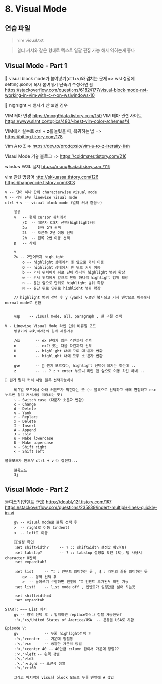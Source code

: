 ﻿# 8. Visual Mode

## 연습 파일 
> vim visual.txt

> 멀티 커서와 같은 형태로 텍스트 일괄 편집 가능 해서 익히는게 좋다

## Visual Mode - Part 1
🤔 visual block mode가 붙여넣기(ctrl+v)와 겹치는 문제 => wsl 설정에 setting.json에 복사 붙여넣기 단축키 수정하면 됨
    https://stackoverflow.com/questions/61824177/visual-block-mode-not-working-in-vim-with-c-v-on-wslwindows-10

🤔 highlight 시 글자가 안 보일 경우

   VIM 테마 변경 https://mong9data.tistory.com/150
   VIM 테마 관련 사이트 https://www.slant.co/topics/480/~best-vim-color-schemes#4 

   VIM에서 실수로 ctrl + z를 눌렀을 때, 복귀하는 법 => https://bitlog.tistory.com/178

   Vim A to Z => https://dev.to/prodopsio/vim-a-to-z-literally-1iah

   Visaul Mode 기술 블로그 => https://coldmater.tistory.com/216 

   window WSL 설치 https://mong9data.tistory.com/113

   vim 관련 명령어 http://skkuassa.tistory.com/126
   https://happycode.tistory.com/303 

```
v -- 단어 하나 단위 characterwise visual mode
V -- 라인 단위 linewise visual mode 
ctrl + v -- visual block mode (멀티 커서 같음✨)

    응용 
    v   -- 현재 cursor 위치에서 
        /C  -- 대문자 C까지 선택(highlight)됨
        2w  -- 단어 2개 선택 
        2l  -- 오른쪽 2번 이동 선택 
        2h  -- 왼쪽 2번 이동 선택
    D   -- 삭제 

    v
    2w -- 2단어까지 highlight
        o -- highlight 상태에서 맨 앞으로 커서 이동
        O -- highlight 상태에서 맨 뒤로 커서 이동
        b -- 커서 위치에서 뒤로 단어 하나씩 highlight 범위 확장
        w -- 커서 위치에서 앞으로 단어 하나씩 highlight 범위 확장
        n -- 문단 앞으로 단위로 highlight 범위 확장
        N -- 문단 뒤로 단위로 highlight 범위 확장

    // highlight 범위 선택 후 y (yank) 누르면 복사되고 커서 맨앞으로 이동해서 normal mode로 변환

    
    vap    -- visual mode, all, paragraph , 한 구절 선택

V - Linewise Visual Mode 라인 단위 비쥬얼 모드 
    방향키와 위k/아래j와 함께 사용가능
    
    /ex       -- ex 단어가 있는 라인까지 선택 
    n         -- ex가 있는 다음 다린까지 선택
    U         -- highlight 내에 모두 대'문자 변환 
    u         -- highlight 내에 모두 소'문자 변환

    gve       -- 🤔 뭔지 모르겠다, highlight 선택이 되기는 하는데 .. 
    z         -- .. ? z + enter 누르니 라인 맨 앞으로 이동 하긴 하네 .. 

🤔 뭔가 멑티 커서 처럼 블록 선택가능하네 

    비쥬얼 모드에서 아래 커맨드가 먹힌다는 뜻 (✨ 블록으로 선택하고 아래 편집하고 esc 누르면 멀티 커서처럼 적용되는 듯)
    ~ - Switch case (대문자 소문자 변환)
    c - Change
    d - Delete
    y - Yank
    r - Replace
    x - Delete
    I - Insert
    A - Append
    J - Join
    u - Make lowercase
    U - Make uppercase
    > - Shift right
    < - Shift left

블록모드가 윈도우 ctrl + v 라 겹친다... 

    블록모드
    3j

```


## Visual Mode - Part 2

들여쓰기(인덴트 관련)
https://doubly12f.tistory.com/167
https://stackoverflow.com/questions/235839/indent-multiple-lines-quickly-in-vi

```
    gv -- visual mode로 블록 선택 후
    >  -- right로 이동 (indent)
    <  -- left로 이동 

    👨‍💻설정 확인
    :set shiftwidth?     -- ? :: shiftwidth 설정값 확인(8)
    :set tabstop?        -- ? :: tabstop 설정값 확인 (8), 탭 사용시 character 8칸씩 
    :set expandtab?

    :set list     -- ^I : 인덴트 의미하는 듯 , $ : 라인의 끝을 의미하는 듯
        gv -- 영역 선택 후 
        >  -- 들여쓰기 수행하면 맨앞에 ^I 인덴트 추가된거 확인 가능
    :set list!    -- list mode off , 인덴트가 설정만큼 넓어 지는듯 

    :set shiftwidth=4 
    :set expandtab 

START: ~~~ List 에서 
    gv -- 영역 선택 후 : 입력하면 replace하거나 정렬 가능한듯?
    :'<,'>s/United States of America/USA  -- 문장을 USA로 치환

Episode V:
    gv            -- 두줄 highlight선택 후 
    :'<,'>center  -- 가운데 정렬됨
    :'<,'>ce      -- 동일한 가운데 정렬 
    :'<,'>center 40 -- 40만큼 column 잡아서 가운데 정렬?? 
    :'<,'>left -- 왼쪽 정렬 
    :'<,'>le5  
    :'<,'>right -- 오른쪽 정렬
    :'<,'>ri60

    그리고 마지막에 visual block 모드로 두줄 맨앞에 # 삽입
```